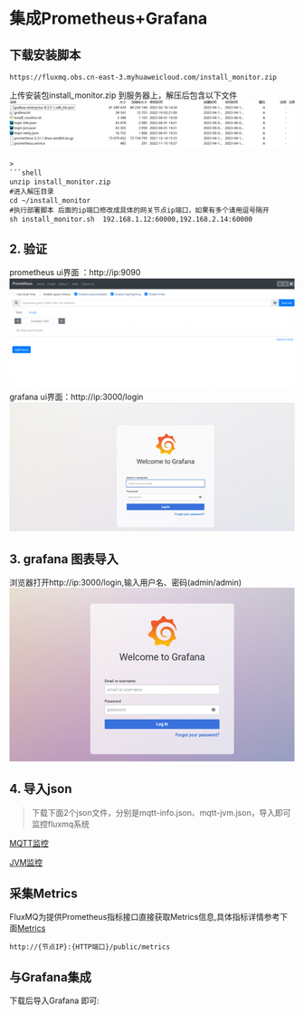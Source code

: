 # 集成Prometheus+Grafana

## 下载安装脚本
```shell
https://fluxmq.obs.cn-east-3.myhuaweicloud.com/install_monitor.zip
```

上传安装包install_monitor.zip 到服务器上，解压后包含以下文件
![img_1.png](../../../assets/images/monitor/img_1.png)

```shell
> 
```shell
unzip install_monitor.zip
#进入解压目录
cd ~/install_monitor
#执行部署脚本 后面的ip端口修改成具体的网关节点ip端口，如果有多个请用逗号隔开
sh install_monitor.sh  192.168.1.12:60000,192.168.2.14:60000
```
## 2. 验证
prometheus ui界面 ：http://ip:9090
![img_2.png](../../../assets/images/monitor/img_2.png)
grafana ui界面：http://ip:3000/login
![img_3.png](../../../assets/images/monitor/img_3.png)

## 3. grafana 图表导入
浏览器打开http://ip:3000/login,输入用户名、密码(admin/admin)
![img_4.png](../../../assets/images/monitor/img_4.png)

## 4. 导入json
> 下载下面2个json文件，分别是mqtt-info.json、mqtt-jvm.json，导入即可监控fluxmq系统

[MQTT监控](https://fluxmq.obs.cn-east-3.myhuaweicloud.com/mqtt-info-2.0.13.json)

[JVM监控](https://fluxmq.obs.cn-east-3.myhuaweicloud.com/mqtt-jvm.json)


## 采集Metrics
FluxMQ为提供Prometheus指标接口直接获取Metrics信息,具体指标详情参考下面[Metrics](metrics.md)

```text
http://{节点IP}:{HTTP端口}/public/metrics
```

## 与Grafana集成
下载后导入Grafana 即可:

